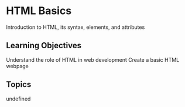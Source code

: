 # HTML Basics

Introduction to HTML, its syntax, elements, and attributes

## Learning Objectives
Understand the role of HTML in web development
Create a basic HTML webpage

## Topics
undefined